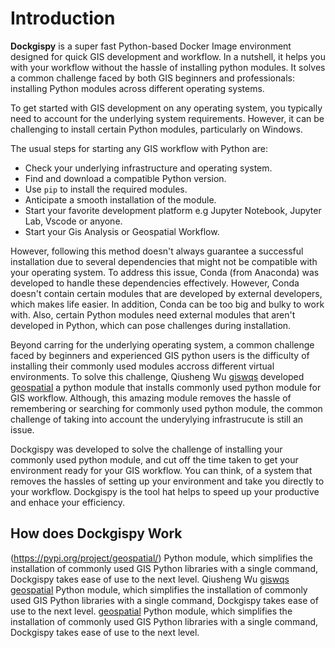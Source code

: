 # Introduction
**Dockgispy** is a super fast Python-based Docker Image environment designed for quick GIS development and workflow. In a nutshell, it helps you with your workflow without the hassle of installing python modules.  It solves a common challenge faced by both GIS beginners and professionals: installing Python modules across different operating systems.

To get started with GIS development on any operating system, you typically need to account for the underlying system requirements. However, it can be challenging to install certain Python modules, particularly on Windows.

The usual steps for starting any GIS workflow with Python are:

- Check your underlying infrastructure and operating system.
- Find and download a compatible Python version.
- Use `pip` to install the required modules.
- Anticipate a smooth installation of the module.
- Start your favorite development platform e.g Jupyter Notebook, Jupyter Lab, Vscode or anyone.
- Start your Gis Analysis or Geospatial Workflow. 

However, following this method doesn't always guarantee a successful installation due to several dependencies that might not be compatible with your operating system. To address this issue, Conda (from Anaconda) was developed to handle these dependencies effectively. However, Conda doesn't contain certain modules that are developed by external developers, which makes life easier. In addition, Conda can be too big and bulky to work with. Also, certain Python modules need external modules that aren't developed in Python, which can pose challenges during installation.

Beyond carring for the underlying operating system, a common challenge faced by beginners and experienced GIS python users is the difficulty of installing their commonly used modules accross different virtual environments. To solve this challenge, Qiusheng Wu [giswqs](https://github.com/giswqs) developed [geospatial](https://pypi.org/project/geospatial/) a python module that installs commonly used python module for GIS workflow. Although, this amazing module removes the hassle of remembering or searching for commonly used python module, the common challenge of taking into account the underylying infrastrucute is still an issue. 

Dockgispy was developed to solve the challenge of installing your commonly used python module, and cut off the time taken to get your environment ready for your GIS workflow. You can think, of a system that removes the hassles of setting up your environment and take you directly to your workflow. Dockgispy is the tool hat helps to speed up your productive and enhace your efficiency.

## How does Dockgispy Work

(https://pypi.org/project/geospatial/) Python module, which simplifies the installation of commonly used GIS Python libraries with a single command, Dockgispy takes ease of use to the next level. 
Qiusheng Wu [giswqs](https://github.com/giswqs) [geospatial](https://pypi.org/project/geospatial/) Python module, which simplifies the installation of commonly used GIS Python libraries with a single command, Dockgispy takes ease of use to the next level. [geospatial](https://pypi.org/project/geospatial/) Python module, which simplifies the installation of commonly used GIS Python libraries with a single command, Dockgispy takes ease of use to the next level.
